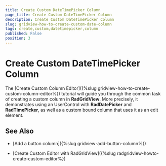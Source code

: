 ```yaml
---
title: Create Custom DateTimePicker Column
page_title: Create Custom DateTimePicker Column
description: Create Custom DateTimePicker Column
slug: gridview-how-to-create-custom-date-column
tags: create,custom,datetimepicker,column
published: False
position: 3
---
```


# Create Custom DateTimePicker Column

The [Create Custom Column Editor]({%slug gridview-how-to-create-custom-column-editor%}) tutorial will guide you through the common task of creating a custom column in __RadGridView__. More precisely, it demonstrates using an UserControl with __RadDatePicker__ and __RadTimePicker__, as well as a custom bound column that uses it as an edit element.

## See Also

 * [Add a button column]({%slug gridview-add-button-column%})

 * [Create Custom Editor with RadGridView]({%slug radgridview-howto-create-custom-editor%})

